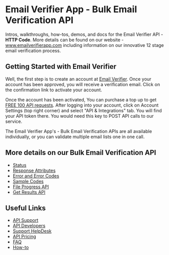Email Verifier App - Bulk Email Verification API
=========
Intros, walkthroughs, how-tos, demos, and docs for the Email Verifier API - <strong>HTTP Code</strong>. More details can be found on our website - www.emailverifierapp.com including information on our innovative 12 stage email verification process. 

Getting Started with Email Verifier
--------------------------------
Well, the first step is to create an account at [Email Verifier](https://www.emailverifierapp.com/). Once your account has been approved, you will receive a verification email. Click on the confirmation link to activate your account.

Once the account has been activated, You can purchase a top up to get [FREE 100 API requests](https://support.emailverifierapp.com/articles/api/do-i-get-free-credit-for-testing-your-api). After logging into your account, click on Account Settings (top right corner) and select "API & Integrations" tab. You will find your API token there. You would need this key to POST API calls to our service.

The Email Verifier App's - Bulk Email Verification APIs are all available individually, or you can validate multiple email lists one in one call. 

More details on our Bulk Email Verification API
-------------

* [Status](https://www.emailverifierapp.com/batch-email-verification-api-for-developers/status/)
* [Response Attributes](https://www.emailverifierapp.com/batch-email-verification-api-for-developers/response-attributes/)
* [Error and Error Codes](https://www.emailverifierapp.com/batch-email-verification-api-for-developers/error-codes/)
* [Sample Codes](https://www.emailverifierapp.com/batch-email-verification-api-for-developers/sample-codes/)
* [File Progress API](http://www.emailverifierapp.com/batch-email-verification-api-for-developers/file-progress-api/)
* [Get Results API](http://www.emailverifierapp.com/batch-email-verification-api-for-developers/get-results-api/)


Useful Links
-------------

* [API Support](https://support.emailverifierapp.com/articles/api)
* [API Developers](https://www.emailverifierapp.com/batch-email-verification-api-for-developers/)
* [Support HelpDesk](https://support.emailverifierapp.com/contact)
* [API Pricing](https://www.emailverifierapp.com/email-verification-pricing/)
* [FAQ](https://support.emailverifierapp.com/articles/frequently-asked-questions)
* [How-to](https://support.emailverifierapp.com/articles/how-to)
